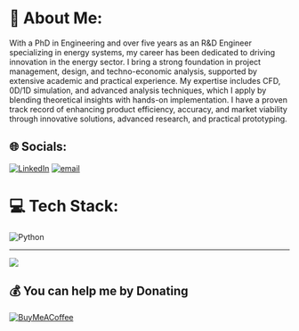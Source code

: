 # 💫 About Me:
With a PhD in Engineering and over five years as an R&D Engineer specializing in energy systems, my career has been dedicated to driving innovation in the energy sector. I bring a strong foundation in project management, design, and techno-economic analysis, supported by extensive academic and practical experience. My expertise includes CFD, 0D/1D simulation, and advanced analysis techniques, which I apply by blending theoretical insights with hands-on implementation. I have a proven track record of enhancing product efficiency, accuracy, and market viability through innovative solutions, advanced research, and practical prototyping.


## 🌐 Socials:
[![LinkedIn](https://img.shields.io/badge/LinkedIn-%230077B5.svg?logo=linkedin&logoColor=white)](https://linkedin.com/in/www.linkedin.com/in/slawosz-kleszcz) [![email](https://img.shields.io/badge/Email-D14836?logo=gmail&logoColor=white)](mailto:kleszcz.slawosz@gmail.com) 

# 💻 Tech Stack:
![Python](https://img.shields.io/badge/python-3670A0?style=for-the-badge&logo=python&logoColor=ffdd54)

---
[![](https://visitcount.itsvg.in/api?id=drSKleszcz&icon=0&color=0)](https://visitcount.itsvg.in)

  ## 💰 You can help me by Donating
  [![BuyMeACoffee](https://img.shields.io/badge/Buy%20Me%20a%20Coffee-ffdd00?style=for-the-badge&logo=buy-me-a-coffee&logoColor=black)](https://buymeacoffee.com/drskleszcz) 

  
<!-- Proudly created with GPRM ( https://gprm.itsvg.in ) -->

